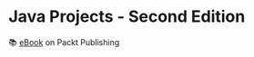 # Java Projects - Second Edition

:books: [eBook][ebook] on Packt Publishing

[ebook]: https://www.packtpub.com/product/java-projects-second-edition/9781789131895
